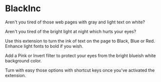 # BlackInc

Aren't you tired of those web pages with gray and light text on white?

Aren't you tired of the bright light at night which hurts your eyes?

Use this extension to turn the ink of text on the page to Black, Blue or Red. Enhance light fonts to bold if you wish.

Add a Pink or Invert filter to protect your eyes from the bright blueish white background color.

Turn with easy those options with shortcut keys once you've activated the extension. 
